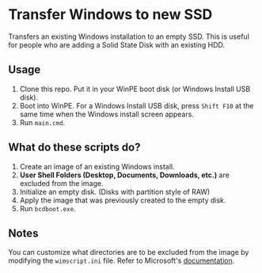 # Transfer Windows to new SSD
Transfers an existing Windows installation to an empty SSD. This is useful for people who are adding a Solid State Disk with an existing HDD.

## Usage
1. Clone this repo. Put it in your WinPE boot disk (or Windows Install USB disk).
2. Boot into WinPE. For a Windows Install USB disk, press `Shift F10` at the same time when the Windows install screen appears.
3. Run `main.cmd`.

## What do these scripts do?
1. Create an image of an existing Windows install.
2. **User Shell Folders (Desktop, Documents, Downloads, etc.)** are excluded from the image.
3. Initialize an empty disk. (Disks with partition style of RAW)
4. Apply the image that was previously created to the empty disk.
5. Run `bcdboot.exe`.

## Notes
You can customize what directories are to be excluded from the image by modifying the `wimscript.ini` file. Refer to Microsoft's [documentation](https://docs.microsoft.com/en-us/windows-hardware/manufacture/desktop/dism-configuration-list-and-wimscriptini-files-winnext?view=windows-11).

